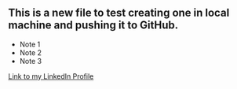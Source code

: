 ## This is a new file to test creating one in local machine and pushing it to GitHub.

* Note 1
* Note 2
* Note 3

[Link to my LinkedIn Profile](https://www.linkedin.com/profile/public-profile-settings?trk=prof-edit-edit-public_profile)